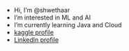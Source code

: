 - Hi, I’m @shwethaar
- I’m interested in ML and AI
- I’m currently learning Java and Cloud 
- [kaggle profile](https://www.kaggle.com/shwethaar)
- [LinkedIn profile](https://www.linkedin.com/in/shwethaarajagopalan)
